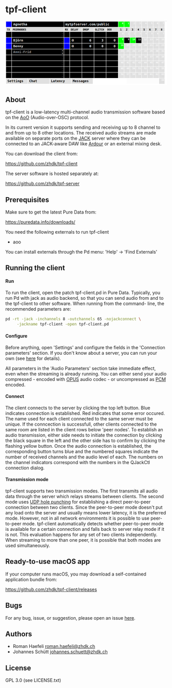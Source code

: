 tpf-client
==========

![alt text](tpf-client.png "tpf-client")

About
-----

tpf-client is a low-latency multi-channel audio transmission software
based on the [AoO](https://git.iem.at/cm/aoo)  (Audio-over-OSC) protocol.

In its current version it supports sending and receiving up to 8 channel
to and from up to 8 other locations. The received audio streams are
made available on separate ports on the [JACK](https://jackaudio.org/) server
where they can be connected to an JACK-aware DAW like [Ardour](https://ardour.org/)
or an external mixing desk.

You can download the client from:

  https://github.com/zhdk/tpf-client

The server software is hosted separately at:

  https://github.com/zhdk/tpf-server


Prerequisites
-------------

Make sure to get the latest Pure Data from:

  https://puredata.info/downloads/

You need the following externals to run tpf-client
  * aoo

You can install externals through the Pd menu:
'Help' -> 'Find Externals'


Running the client
------------------

#### Run

To run the client, open the patch tpf-client.pd in Pure Data. Typically,
you run Pd with jack as audio backend, so that you can send audio from
and to the tpf-client to other software. When running from the command-
line, the recommended parameters are:

~~~sh
pd -rt -jack -inchannels 8 -outchannels 65 -nojackconnect \
     -jackname tpf-client -open tpf-client.pd
~~~

#### Configure

Before anything, open 'Settings' and configure the fields in the 'Connection
parameters' section. If you don't know about a server, you can run your own
(see [here](https://github.com/zhdk/tpf-server/) for details).

All parameters in the 'Audio Parameters' section take immediate effect, even
when the streaming is already running. You can either send your audio
compressed - encoded with [OPUS](https://opus-codec.org/) audio codec - or
uncompressed as [PCM](https://en.wikipedia.org/wiki/Pulse-code_modulation)
encoded.


#### Connect

The client connects to the server by clicking the top left button. Blue indicates
connection is established. Red indicates that some error occured. The name used
for each client connected to the same server must be unique. If the conncection
is successfull, other clients connected to the same room are listed in the
client rows below 'peer nodes'. To establish an audio transmission, either side
needs to initiate the connection by clicking the black square in the left and
the other side has to confirm by clicking the flashing yellow button.
Once the audio connection is established, the corresponding button turns blue
and the numbered squares indicate the number of received channels and the audio
level of each. The numbers on the channel indicators correspond with the numbers
in the QJackCtl connection dialog.


#### Transmission mode

tpf-client supports two transmission modes. The first transmits all audio data
through the server which relays streams between clients. The second mode uses
[UDP hole punching](https://en.wikipedia.org/wiki/UDP_hole_punching) for
establishing a direct peer-to-peer connection between two clients. Since the
peer-to-peer mode doesn't put any load onto the server and usually means lower
latency, it is the preferred mode. However, not in all network environments
it is possible to use peer-to-peer mode. tpf-client automatically detects
whether peer-to-peer mode is available for a certain connection and falls back
to server relay mode if it is not. This evaluation happens for any set of two
clients independently. When streaming to more than one peer, it is possible
that both modes are used simultaneously.


Ready-to-use macOS app
----------------------

If your computer runs macOS, you may download a self-contained
application bundle from:

  https://github.com/zhdk/tpf-client/releases


Bugs
----

For any bug, issue, or suggestion, please open an issue
[here](https://github.com/zhdk/tpf-client/issues).


Authors
-------

  * Roman Haefeli <roman.haefeli@zhdk.ch>
  * Johannes Schütt <johannes.schuett@zhdk.ch>


License
-------

  GPL 3.0 (see LICENSE.txt)

